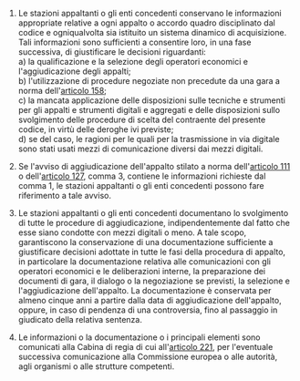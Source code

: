1. Le stazioni appaltanti o gli enti concedenti conservano le informazioni appropriate relative a ogni appalto o accordo quadro disciplinato dal codice e ogniqualvolta sia istituito un sistema dinamico di acquisizione. Tali informazioni sono sufficienti a consentire loro, in una fase successiva, di giustificare le decisioni riguardanti:<br>a) la qualificazione e la selezione degli operatori economici e l'aggiudicazione degli appalti;<br>b) l'utilizzazione di procedure negoziate non precedute da una gara a norma dell'[articolo 158](/articolo-158/1);<br>c) la mancata applicazione delle disposizioni sulle tecniche e strumenti per gli appalti e strumenti digitali e aggregati e delle disposizioni sullo svolgimento delle procedure di scelta del contraente del presente codice, in virtù delle deroghe ivi previste;<br>d) se del caso, le ragioni per le quali per la trasmissione in via digitale sono stati usati mezzi di comunicazione diversi dai mezzi digitali.

2. Se l'avviso di aggiudicazione dell'appalto stilato a norma dell'[articolo 111](/articolo-111/2) o dell'[articolo 127](/articolo-127/1), comma 3, contiene le informazioni richieste dal comma 1, le stazioni appaltanti o gli enti concedenti possono fare riferimento a tale avviso.

3. Le stazioni appaltanti o gli enti concedenti documentano lo svolgimento di tutte le procedure di aggiudicazione, indipendentemente dal fatto che esse siano condotte con mezzi digitali o meno. A tale scopo, garantiscono la conservazione di una documentazione sufficiente a giustificare decisioni adottate in tutte le fasi della procedura di appalto, in particolare la documentazione relativa alle comunicazioni con gli operatori economici e le deliberazioni interne, la preparazione dei documenti di gara, il dialogo o la negoziazione se previsti, la selezione e l'aggiudicazione dell'appalto. La documentazione è conservata per almeno cinque anni a partire dalla data di aggiudicazione dell'appalto, oppure, in caso di pendenza di una controversia, fino al passaggio in giudicato della relativa sentenza.

4. Le informazioni o la documentazione o i principali elementi sono comunicati alla Cabina di regia di cui all'[articolo 221](/articolo-221/2), per l'eventuale successiva comunicazione alla Commissione europea o alle autorità, agli organismi o alle strutture competenti.
